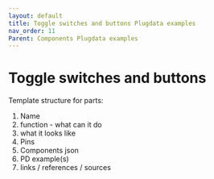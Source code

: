 ```yaml
---
layout: default
title: Toggle switches and buttons Plugdata examples
nav_order: 11
Parent: Components Plugdata examples
---
```


# Toggle switches and buttons

Template structure for parts:
  1. Name
  2. function - what can it do
  3. what it looks like
  4. Pins
  5. Components json 
  6. PD example(s)
  7. links / references / sources